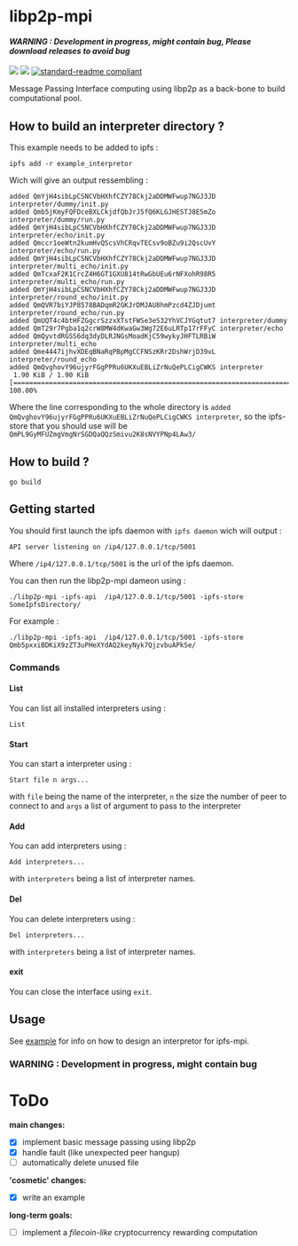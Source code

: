# libp2p-mpi

####  *__WARNING : Development in progress, might contain bug, Please download releases to avoid bug__*

[![](https://img.shields.io/badge/project-IPFS-blue.svg?style=flat-square)](https://ipfs.io/)
[![](https://img.shields.io/badge/freenode-%23ipfs-blue.svg?style=flat-square)](http://webchat.freenode.net/?channels=%23ipfs)
[![standard-readme compliant](https://img.shields.io/badge/standard--readme-OK-green.svg?style=flat-square)](https://github.com/RichardLitt/standard-readme)

Message Passing Interface computing using libp2p as a back-bone to build computational pool.

## How to build an interpreter directory ?

This example needs to be added to ipfs :

```
ipfs add -r example_interpretor
```

Wich will give an output ressembling :

```
added QmYjH4sibLpCSNCVbHXhfCZY78Ckj2aDDMWFwup7NGJ3JD interpreter/dummy/init.py
added Qmb5jKmyFQFDceBXLCkjdfQbJrJ5fQ6KLGJHESTJ8E5mZo interpreter/dummy/run.py
added QmYjH4sibLpCSNCVbHXhfCZY78Ckj2aDDMWFwup7NGJ3JD interpreter/echo/init.py
added Qmccr1oeWtn2kumHvQScsVhCRqvTECsv9oBZu9i2QscUvY interpreter/echo/run.py
added QmYjH4sibLpCSNCVbHXhfCZY78Ckj2aDDMWFwup7NGJ3JD interpreter/multi_echo/init.py
added QmTcxaF2K1CrcZ4H6GT1GXU814tRwGbUEu6rNFXohR98R5 interpreter/multi_echo/run.py
added QmYjH4sibLpCSNCVbHXhfCZY78Ckj2aDDMWFwup7NGJ3JD interpreter/round_echo/init.py
added QmQVR7biYJP8578BADqmR2GKJrDMJAU8hmPzcd4ZJDjumt interpreter/round_echo/run.py
added QmUQT4c4btHFZGgcrSzzxXTstFWSe3eS32YhVCJYGqtut7 interpreter/dummy
added QmT29r7Pgba1q2crW8MW4dKwaGw3Wg72E6uLRTp17rFFyC interpreter/echo
added QmQyvtdRGSS6dq3dyDLRJNGsMoadKjC59wykyJHFTLRBiW interpreter/multi_echo
added Qme4447ijhvXDEqBNaRqPBpMgCCFNSzKRr2DshWrjD39vL interpreter/round_echo
added QmQvghovY96ujyrFGgPPRu6UKXuEBLiZrNuQePLCigCWKS interpreter
 1.90 KiB / 1.90 KiB [=========================================================================] 100.00%
 ```

Where the line corresponding to the whole directory is `added QmQvghovY96ujyrFGgPPRu6UKXuEBLiZrNuQePLCigCWKS interpreter`, so the ipfs-store that you should use will be `QmPL9GyMFUZmgVmgNrSGDQaQQzSmivu2K8sNVYPNp4LAw3/`

## How to build ?

```
go build
```

## Getting started

You should first launch the ipfs daemon with `ipfs daemon` wich will output :

```
API server listening on /ip4/127.0.0.1/tcp/5001
```

Where `/ip4/127.0.0.1/tcp/5001` is the url of the ipfs daemon.

You can then run the libp2p-mpi dameon using :

```
./libp2p-mpi -ipfs-api  /ip4/127.0.0.1/tcp/5001 -ipfs-store SomeIpfsDirectory/
```

For example :

```
./libp2p-mpi -ipfs-api  /ip4/127.0.0.1/tcp/5001 -ipfs-store Qmb5pxxiBDKiX9zZT3uPHeXYdAQ2keyNyk7QjzvbuAPkSe/
```

### Commands

#### List

You can list all installed interpreters using :

```
List
```

#### Start

You can start a interpreter using :

```
Start file n args...
```

with `file` being the name of the interpreter, `n` the size the number of peer to connect to and `args` a list of argument to pass to the interpreter

#### Add

You can add interpreters using :

```
Add interpreters...
```

with `interpreters` being a list of interpreter names.

#### Del

You can delete interpreters using :

```
Del interpreters...
```

with `interpreters` being a list of interpreter names.

#### exit

You can close the interface using `exit`.

## Usage

See [example](./example) for info on how to design an interpretor for ipfs-mpi.

### WARNING : Development in progress, might contain bug

# ToDo

__main changes:__

- [x] implement basic message passing using libp2p
- [x] handle fault (like unexpected peer hangup)
- [ ] automatically delete unused file

__'cosmetic' changes:__

- [x] write an example

__long-term goals:__

- [ ] implement a _filecoin-like_ cryptocurrency rewarding computation
